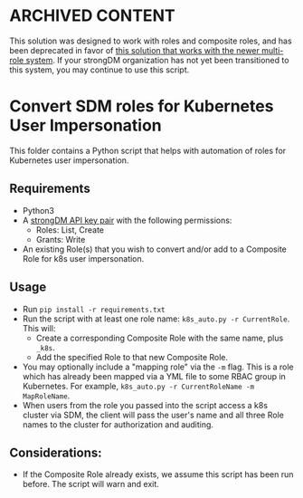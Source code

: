 # ARCHIVED CONTENT

This solution was designed to work with roles and composite roles, and has been deprecated in favor of [this solution that works with the newer multi-role system](https://github.com/strongdm/contrib/tree/main/logging/kubernetes/impersonation). If your strongDM organization has not yet been transitioned to this system, you may continue to use this script.

# Convert SDM roles for Kubernetes User Impersonation

This folder contains a Python script that helps with automation of roles for Kubernetes user impersonation.

## Requirements
* Python3
* A [strongDM API key pair](https://www.strongdm.com/docs/admin-ui-guide/settings/admin-tokens/api-keys) with the following permissions:
  * Roles: List, Create
  * Grants: Write
* An existing Role(s) that you wish to convert and/or add to a Composite Role for k8s user impersonation.


## Usage
* Run `pip install -r requirements.txt`
* Run the script with at least one role name: `k8s_auto.py -r CurrentRole`. This will:
  * Create a corresponding Composite Role with the same name, plus `_k8s`.
  * Add the specified Role to that new Composite Role.
* You may optionally include a "mapping role" via the `-m` flag. This is a role which has already been mapped via a YML file to some RBAC group in Kubernetes. For example, `k8s_auto.py -r CurrentRoleName -m MapRoleName`.
* When users from the role you passed into the script access a k8s cluster via SDM, the client will pass the user's name and all three Role names to the cluster for authorization and auditing.

## Considerations:
* If the Composite Role already exists, we assume this script has been run before. The script will warn and exit.
